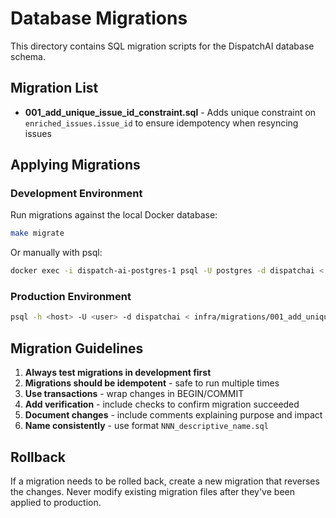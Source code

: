 # Database Migrations

This directory contains SQL migration scripts for the DispatchAI database schema.

## Migration List

- **001_add_unique_issue_id_constraint.sql** - Adds unique constraint on `enriched_issues.issue_id` to ensure idempotency when resyncing issues

## Applying Migrations

### Development Environment

Run migrations against the local Docker database:

```bash
make migrate
```

Or manually with psql:

```bash
docker exec -i dispatch-ai-postgres-1 psql -U postgres -d dispatchai < infra/migrations/001_add_unique_issue_id_constraint.sql
```

### Production Environment

```bash
psql -h <host> -U <user> -d dispatchai < infra/migrations/001_add_unique_issue_id_constraint.sql
```

## Migration Guidelines

1. **Always test migrations in development first**
2. **Migrations should be idempotent** - safe to run multiple times
3. **Use transactions** - wrap changes in BEGIN/COMMIT
4. **Add verification** - include checks to confirm migration succeeded
5. **Document changes** - include comments explaining purpose and impact
6. **Name consistently** - use format `NNN_descriptive_name.sql`

## Rollback

If a migration needs to be rolled back, create a new migration that reverses the changes. Never modify existing migration files after they've been applied to production.
